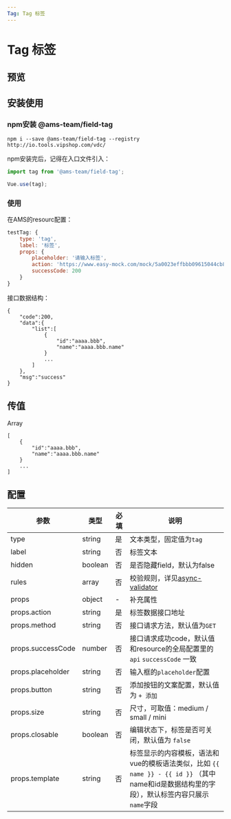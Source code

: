 ```yaml
---
Tag: Tag 标签
---
```

# Tag 标签

## 预览

<ClientOnly>
<demo-list :type="'tag'"></demo-list>
</ClientOnly>

## 安装使用

### npm安装 @ams-team/field-tag <Badge text="1.0.9"/>

```
npm i --save @ams-team/field-tag --registry http://io.tools.vipshop.com/vdc/
```

npm安装完后，记得在入口文件引入：
```js
import tag from '@ams-team/field-tag';

Vue.use(tag);
```

### 使用

在AMS的resourc配置：

```js
testTag: {
    type: 'tag',
    label: '标签',
    props: {
        placeholder: '请输入标签',
        action: 'https://www.easy-mock.com/mock/5a0023effbbb09615044cb82/tag',
        successCode: 200
    }
}
```

接口数据结构：

```
{
    "code":200,
    "data":{
        "list":[
            {
                "id":"aaaa.bbb",
                "name":"aaaa.bbb.name"
            }
            ...
        ]
    },
    "msg":"success"
}
```

## 传值
Array

```
[
    {
        "id":"aaaa.bbb",
        "name":"aaaa.bbb.name"
    }
    ...
]
```

## 配置

| 参数 | 类型 | 必填 | 说明
| -- | -- | -- | --
| type | string | 是 | 文本类型，固定值为`tag`
| label | string | 否 | 标签文本
| hidden | boolean | 否 | 是否隐藏field，默认为false
| rules | array | 否 | 校验规则，详见[async-validator](https://github.com/yiminghe/async-validator)
| props | object | - | 补充属性
| props.action | string | 是 | 标签数据接口地址
| props.method | string | 否 | 接口请求方法，默认值为`GET`
| props.successCode | number | 否 | 接口请求成功code，默认值和resource的全局配置里的`api` `successCode` 一致
| props.placeholder | string | 否 | 输入框的`placeholder`配置
| props.button | string | 否 | 添加按钮的文案配置，默认值为 `+ 添加`
| props.size | string | 否 | 尺寸，可取值：medium / small / mini
| props.closable | boolean | 否 | 编辑状态下，标签是否可关闭，默认值为 `false`
| props.template | string | 否 | 标签显示的内容模板，语法和vue的模板语法类似，比如 `{{ name }} - {{ id }}` （其中name和id是数据结构里的字段），默认标签内容只展示`name`字段
